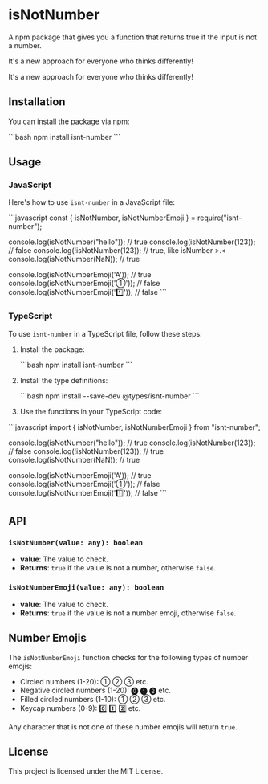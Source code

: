 # isNotNumber

A npm package that gives you a function that returns true if the input is not a number.

It's a new approach for everyone who thinks differently!

It's a new approach for everyone who thinks differently!

## Installation

You can install the package via npm:

\```bash
npm install isnt-number
\```

## Usage

### JavaScript

Here's how to use `isnt-number` in a JavaScript file:

\```javascript
const { isNotNumber, isNotNumberEmoji } = require("isnt-number");

console.log(isNotNumber("hello")); // true
console.log(isNotNumber(123)); // false
console.log(!isNotNumber(123)); // true, like isNumber >.<
console.log(isNotNumber(NaN)); // true

console.log(isNotNumberEmoji('A')); // true
console.log(isNotNumberEmoji('①')); // false
console.log(isNotNumberEmoji('1️⃣')); // false
\```

### TypeScript

To use `isnt-number` in a TypeScript file, follow these steps:

1. Install the package:

   \```bash
   npm install isnt-number
   \```

2. Install the type definitions:

   \```bash
   npm install --save-dev @types/isnt-number
   \```

3. Use the functions in your TypeScript code:

\```javascript
import { isNotNumber, isNotNumberEmoji } from "isnt-number";

console.log(isNotNumber("hello")); // true
console.log(isNotNumber(123)); // false
console.log(!isNotNumber(123)); // true
console.log(isNotNumber(NaN)); // true

console.log(isNotNumberEmoji('A')); // true
console.log(isNotNumberEmoji('①')); // false
console.log(isNotNumberEmoji('1️⃣')); // false
\```

## API

### `isNotNumber(value: any): boolean`

- **value**: The value to check.
- **Returns**: `true` if the value is not a number, otherwise `false`.

### `isNotNumberEmoji(value: any): boolean`

- **value**: The value to check.
- **Returns**: `true` if the value is not a number emoji, otherwise `false`.

## Number Emojis

The `isNotNumberEmoji` function checks for the following types of number emojis:

- Circled numbers (1-20): ① ② ③ etc.
- Negative circled numbers (1-20): ⓿ ❶ ❷ etc.
- Filled circled numbers (1-10): ➀ ➁ ➂ etc.
- Keycap numbers (0-9): 0️⃣ 1️⃣ 2️⃣ etc.

Any character that is not one of these number emojis will return `true`.

## License

This project is licensed under the MIT License.
